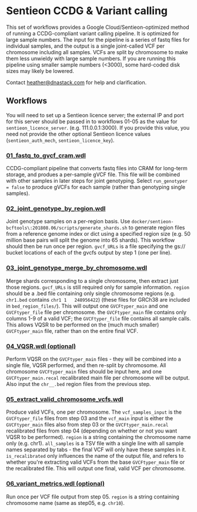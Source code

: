 # Sentieon CCDG & Variant calling

This set of workflows provides a Google Cloud/Sentieon-optimized method of running a CCDG-compliant variant calling pipeline. It is optimized for large sample numbers.
The input for the pipeline is a series of fastq files for individual samples, and the output is a single joint-called VCF per chromosome including all samples. VCFs are split by chromosome to make them less unwieldy with large sample numbers. If you are running this pipeline using smaller sample numbers (<3000), some hard-coded disk sizes may likely be lowered.

Contact heather@dnastack.com for help and clarification.



## Workflows

You will need to set up a Sentieon licence server; the external IP and port for this server should be passed in to workflows 01-05 as the value for `sentieon_licence_server`. (e.g. 111.0.0.1:3000). If you provide this value, you need not provide the other optional Sentieon licence values (`sentieon_auth_mech`, `sentieon_licence_key`).



### [01_fastq_to_gvcf_cram.wdl](https://github.com/DNAstack/mssng-db6-ccdg-alignment-and-calling/blob/master/01_fastq_to_gvcf_cram.wdl)

CCDG-compliant pipeline that converts fastq files into CRAM for long-term storage, and produes a per-sample gVCF file. This file will be combined with other samples in later steps for joint genotyping.
Select `run_genotyper = false` to produce gVCFs for each sample (rather than genotyping single samples).



### [02_joint_genotype_by_region.wdl](https://github.com/DNAstack/mssng-db6-joint-genotype-by-region/blob/1.0.0/02_joint_genotype_by_region.wdl)

Joint genotype samples on a per-region basis. Use `docker/sentieon-bcftools\:201808.06/scripts/generate_shards.sh` to generate region files from a reference genome index or dict using a specified region size (e.g. 50 million base pairs will split the genome into 65 shards). This workflow should then be run once per region. `gvcf_URLs` is a file specifying the gs:// bucket locations of each of the gvcfs output by step 1 (one per line).



### [03_joint_genotype_merge_by_chromosome.wdl](https://github.com/DNAstack/mssng-db6-joint-genotype-merge-by-chr/blob/1.0.0/03_joint_genotype_merge_by_chromosome.wdl)

Merge shards corresponding to a single chromosome, then extract just those regions. `gvcf_URLs` is still required only for sample information. `region` should be a .bed file containing only single chromosome regions (e.g. `chr1.bed` contains `chr1	1	248956422`) (these files for GRCh38 are included in `bed_region_files/`). This will output one `GVCFtyper_main` and one `GVCFtyper_file` file per chromosome. the `GVCFtyper_main` file contains only columns 1-9 of a valid VCF; the `GVCFtyper_file` file contains all sample calls. This allows VQSR to be performed on the (much much smaller) `GVCFtyper_main` file, rather than on the entire final VCF.



### [04_VQSR.wdl (optional)](https://github.com/DNAstack/mssng-db6-vqsr/blob/1.0.0/04_VQSR.wdl)

Perform VQSR on the `GVCFtyper_main` files - they will be combined into a single file, VQSR performed, and then re-split by chromosome. All chromosome `GVCFtyper_main` files should be input here, and one `GVCFtyper_main.recal` recalibrated main file per chromosome will be output. Also input the `chr__.bed` region files from the previous step.



### [05_extract_valid_chromosome_vcfs.wdl](https://github.com/DNAstack/mssng-db6-exract-valid-chromosome-vcfs/blob/1.0.0/05_extract_valid_chromosome_vcfs.wdl)

Produce valid VCFs, one per chromosome. The `vcf_samples_input` is the `GVCFtyper_file` files from step 03 and the `vcf_main` input is either the `GVCFtyper_main` files also from step 03 or the `GVCFtyper_main.recal` recalibrated files from step 04 (depending on whether or not you want VQSR to be performed).
`region` is a string containing the chromosome name only (e.g. chr1). 
`all_samples` is a TSV file with a single line with all sample names separated by tabs - the final VCF will only have these samples in it.
`is_recalibrated` only influences the name of the output file, and refers to whether you're extracting valid VCFs from the base `GVCFtyper_main` file or the recalibrated file.
This will output one final, valid VCF per chromosome.



### [06_variant_metrics.wdl (optional)](https://github.com/DNAstack/mssng-db6-variant-metrics/blob/1.0.0/06_variant_metrics.wdl)

Run once per VCF file output from step 05.
`region` is a string containing chromosome name (same as step05, e.g. `chr10`).
